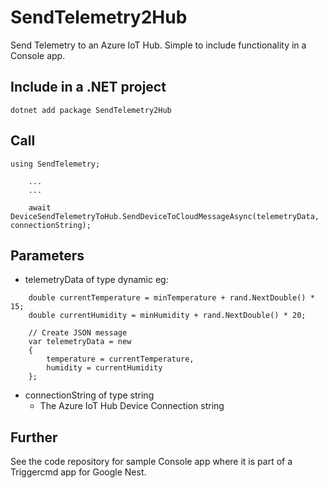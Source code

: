 ﻿# SendTelemetry2Hub

Send Telemetry to an Azure IoT Hub. Simple to include functionality in a Console app.

## Include in a .NET project

```
dotnet add package SendTelemetry2Hub
```

## Call

```
using SendTelemetry;

    ...
    ...

    await DeviceSendTelemetryToHub.SendDeviceToCloudMessageAsync(telemetryData, connectionString);

```

## Parameters

- telemetryData of type dynamic eg:  
```
    double currentTemperature = minTemperature + rand.NextDouble() * 15;
    double currentHumidity = minHumidity + rand.NextDouble() * 20;

    // Create JSON message
    var telemetryData = new
    {
        temperature = currentTemperature,
        humidity = currentHumidity
    };

```
- connectionString of type string
  - The Azure IoT Hub Device Connection string

## Further

See the code repository for sample Console app where it is part of a Triggercmd app for Google Nest.
